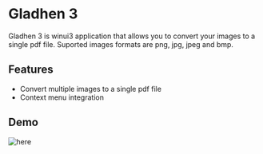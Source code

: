 # Gladhen 3
Gladhen 3 is winui3 application that allows you to convert your images to a single pdf file. Suported images formats are png, jpg, jpeg and bmp.

## Features
- Convert multiple images to a single pdf file
- Context menu integration
## Demo
![here](https://vimeo.com/1100946157)
